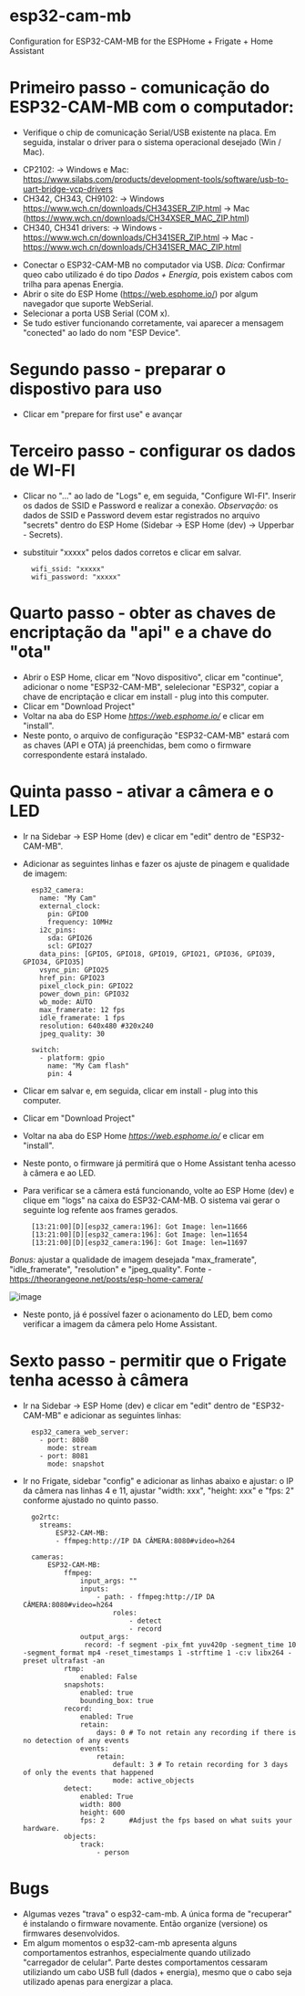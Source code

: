 # esp32-cam-mb
Configuration for ESP32-CAM-MB for the ESPHome + Frigate + Home Assistant

# Primeiro passo - comunicação do ESP32-CAM-MB com o computador:
- Verifique o chip de comunicação Serial/USB existente na placa. Em seguida, instalar o driver para o sistema operacional desejado (Win / Mac).
* CP2102:
  -> Windows e Mac: https://www.silabs.com/products/development-tools/software/usb-to-uart-bridge-vcp-drivers
* CH342, CH343, CH9102:
  -> Windows https://www.wch.cn/downloads/CH343SER_ZIP.html
  -> Mac (https://www.wch.cn/downloads/CH34XSER_MAC_ZIP.html)
* CH340, CH341 drivers:
  -> Windows - https://www.wch.cn/downloads/CH341SER_ZIP.html
  -> Mac - https://www.wch.cn/downloads/CH341SER_MAC_ZIP.html
- Conectar o ESP32-CAM-MB no computador via USB.
*Dica:* Confirmar queo cabo utilizado é do tipo *Dados + Energia*, pois existem cabos com trilha para apenas Energia.
- Abrir o site do ESP Home (https://web.esphome.io/) por algum navegador que suporte WebSerial.
- Selecionar a porta USB Serial (COM x).
- Se tudo estiver funcionando corretamente, vai aparecer a mensagem "conected" ao lado do nom "ESP Device".

# Segundo passo - preparar o dispostivo para uso
- Clicar em "prepare for first use" e avançar

# Terceiro passo - configurar os dados de WI-FI
- Clicar no "..." ao lado de "Logs" e, em seguida, "Configure WI-FI". Inserir os dados de SSID e Password e realizar a conexão.
*Observação:* os dados de SSID e Password devem estar registrados no arquivo "secrets" dentro do ESP Home (Sidebar -> ESP Home (dev) -> Upperbar - Secrets).
- substituir "xxxxx" pelos dados corretos e clicar em salvar.

		wifi_ssid: "xxxxx"
		wifi_password: "xxxxx"

# Quarto passo - obter as chaves de encriptação da "api" e a chave do "ota"
- Abrir o ESP Home, clicar em "Novo dispositivo", clicar em "continue", adicionar o nome "ESP32-CAM-MB", selelecionar "ESP32", copiar a chave de encriptação e clicar em install - plug into this computer.
- Clicar em "Download Project"
- Voltar na aba do ESP Home *https://web.esphome.io/* e clicar em "install".
- Neste ponto, o arquivo de configuração "ESP32-CAM-MB" estará com as chaves (API e OTA) já preenchidas, bem como o firmware correspondente estará instalado.

# Quinta passo - ativar a câmera e o LED
- Ir na Sidebar -> ESP Home (dev) e clicar em "edit" dentro de "ESP32-CAM-MB".
- Adicionar as seguintes linhas e fazer os ajuste de pinagem e qualidade de imagem:

		esp32_camera:
		  name: "My Cam"
		  external_clock:
		    pin: GPIO0
		    frequency: 10MHz
		  i2c_pins:
		    sda: GPIO26
		    scl: GPIO27
		  data_pins: [GPIO5, GPIO18, GPIO19, GPIO21, GPIO36, GPIO39, GPIO34, GPIO35]
		  vsync_pin: GPIO25
		  href_pin: GPIO23
		  pixel_clock_pin: GPIO22
		  power_down_pin: GPIO32
		  wb_mode: AUTO
		  max_framerate: 12 fps   
		  idle_framerate: 1 fps 
		  resolution: 640x480 #320x240
		  jpeg_quality: 30
		
		switch:
		  - platform: gpio
		    name: "My Cam flash"
		    pin: 4

- Clicar em salvar e, em seguida, clicar em install - plug into this computer.
- Clicar em "Download Project"
- Voltar na aba do ESP Home *https://web.esphome.io/* e clicar em "install".
- Neste ponto, o firmware já permitirá que o Home Assistant tenha acesso à câmera e ao LED.
- Para verificar se a câmera está funcionando, volte ao ESP Home (dev) e clique em "logs" na caixa do ESP32-CAM-MB. O sistema vai gerar o seguinte log refente aos frames gerados.

		[13:21:00][D][esp32_camera:196]: Got Image: len=11666
		[13:21:00][D][esp32_camera:196]: Got Image: len=11654
		[13:21:00][D][esp32_camera:196]: Got Image: len=11697

*Bonus:* ajustar a qualidade de imagem desejada "max_framerate", "idle_framerate", "resolution" e "jpeg_quality". Fonte - https://theorangeone.net/posts/esp-home-camera/

![image](https://github.com/mariogppcom/esp32-cam-mb/assets/38541749/eb2156e1-aded-4979-8f02-e6adc081d922)

- Neste ponto, já é possível fazer o acionamento do LED, bem como verificar a imagem da câmera pelo Home Assistant.

# Sexto passo - permitir que o Frigate tenha acesso à câmera

- Ir na Sidebar -> ESP Home (dev) e clicar em "edit" dentro de "ESP32-CAM-MB" e adicionar as seguintes linhas:

		esp32_camera_web_server:
		  - port: 8080
		    mode: stream
		  - port: 8081
		    mode: snapshot

- Ir no Frigate, sidebar "config" e adicionar as linhas abaixo e ajustar: o IP da câmera nas linhas 4 e 11, ajustar "width: xxx", "height: xxx" e "fps: 2" conforme ajustado no quinto passo.

		go2rtc:
		  streams:
		      ESP32-CAM-MB:
		      - ffmpeg:http://IP DA CÂMERA:8080#video=h264
		
		cameras:
			ESP32-CAM-MB:  
				ffmpeg:  
					input_args: ""          
					inputs:  
						- path: - ffmpeg:http://IP DA CÂMERA:8080#video=h264
							roles:  
								- detect  
								- record
					output_args:  
					 record: -f segment -pix_fmt yuv420p -segment_time 10 -segment_format mp4 -reset_timestamps 1 -strftime 1 -c:v libx264 -preset ultrafast -an  
				rtmp:  
					enabled: False  
				snapshots:  
					enabled: true  
					bounding_box: true  
				record:  
					enabled: True  
					retain:  
						days: 0 # To not retain any recording if there is no detection of any events  
					events:  
						retain:  
							default: 3 # To retain recording for 3 days of only the events that happened  
							mode: active_objects 
				detect:
					enabled: True  
					width: 800  
					height: 600  
					fps: 2      #Adjust the fps based on what suits your hardware.  
				objects:
					track:  
						- person

# Bugs
- Algumas vezes "trava" o esp32-cam-mb. A única forma de "recuperar" é instalando o firmware novamente. Então organize (versione) os firmwares desenvolvidos.
- Em algum momentos o esp32-cam-mb apresenta alguns comportamentos estranhos, especialmente quando utilizado "carregador de celular". Parte destes comportamentos cessaram utiliziando um cabo USB full (dados + energia), mesmo que o cabo seja utilizado apenas para energizar a placa.

